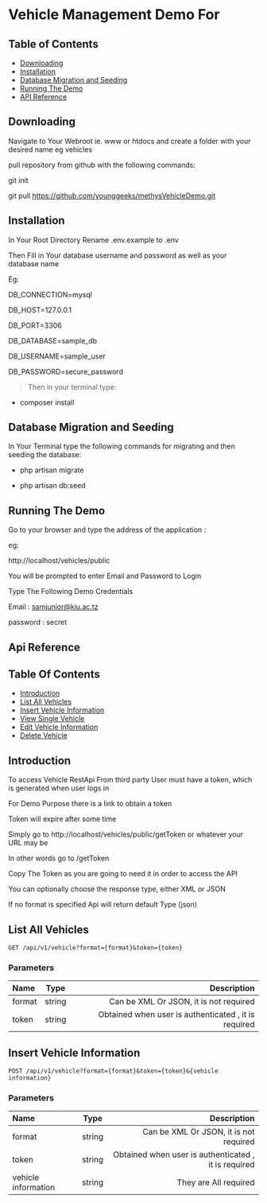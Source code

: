 # Vehicle Management Demo For 

## Table of Contents

- [Downloading](#downloading)
- [Installation](#installation)
- [Database Migration and Seeding](#database-migration-and-seeding)
- [Running The Demo](#running-the-demo)
- [API Reference](#api-reference)

## Downloading

Navigate to Your Webroot ie. www or htdocs and create a folder with your desired name eg vehicles

pull repository from github with the following commands:

git init

git pull https://github.com/younggeeks/methysVehicleDemo.git


## Installation

In Your Root Directory Rename .env.example to .env

Then Fill in Your database username and password as well as your database name

Eg:

DB_CONNECTION=mysql

DB_HOST=127.0.0.1

DB_PORT=3306

DB_DATABASE=sample_db

DB_USERNAME=sample_user

DB_PASSWORD=secure_password

> Then in your terminal type:

 - composer install


## Database Migration and Seeding

In Your Terminal type the following commands for migrating and then seeding the database:

 - php artisan migrate
 
 - php artisan db:seed


## Running The Demo

Go to your browser and type the address of the application :

eg: 

http://localhost/vehicles/public

You will be prompted to enter Email and Password to Login

Type The Following Demo Credentials

Email : samjunior@kiu.ac.tz

password : secret
 


## Api Reference

   ## Table Of Contents
 
 - [Introduction](#introduction)
 - [List All Vehicles](#list-all-vehicles)
 - [Insert Vehicle Information](#insert-vehicle-information)
 - [View Single Vehicle](#view-single-vehicle)
 - [Edit Vehicle Information](#edit-vehicle-information)
 - [Delete Vehicle](#delete-vehicle)
 
 ## Introduction
 
 To access Vehicle RestApi From third party User must have a token, which is generated when user logs in
 
 For Demo Purpose there is a link to obtain a token 
 
 Token will expire after some time
 
 Simply go to http://localhost/vehicles/public/getToken or whatever your URL may be 
 
 In other words go to /getToken
 
 Copy The Token as you are going to need it in order to access the API
 
 You can optionally choose the response type, either XML or JSON
 
 If no format is specified Api will return default Type (json)
 
 ## List All Vehicles
 
 ```
GET /api/v1/vehicle?format={format}&token={token}
 
 ```
 
 ### Parameters
 
 | Name         | Type           | Description                                              |
 | :---         |     :---:      |          ---:                                            |
 | format       |     string      | Can be XML Or JSON, it is not required                  |
 | token        |     string     | Obtained when user is authenticated , it is required     |
 
 ## Insert Vehicle Information
 
 ```
POST /api/v1/vehicle?format={format}&token={token}&{vehicle information}
 
 ```
 
 ### Parameters
 
 | Name         | Type           | Description                                              |
 | :---         |     :---:      |          ---:                                            |
 | format       |     string      | Can be XML Or JSON, it is not required                  |
 | token        |     string     | Obtained when user is authenticated , it is required     |
 | vehicle information        |     string     | They are All required  |
 
 
 
 
 
 
